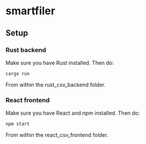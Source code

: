 # smartfiler

## Setup

### Rust backend
Make sure you have Rust installed. Then do:
```
cargo run
```
From within the rust_csv_backend folder.

### React frontend
Make sure you have React and npm installed. Then do:
```
npm start
```
From within the react_csv_frontend folder.
